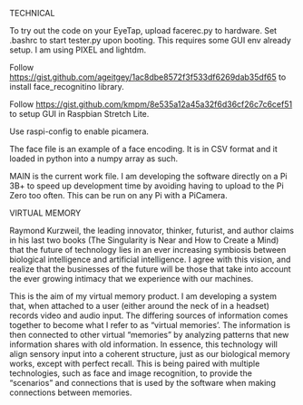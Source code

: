 TECHNICAL

To try out the code on your EyeTap, upload facerec.py to hardware. Set .bashrc to start tester.py upon booting. This requires some GUI env already setup. I am using PIXEL and lightdm.

Follow https://gist.github.com/ageitgey/1ac8dbe8572f3f533df6269dab35df65 to install face_recognitino library.

Follow https://gist.github.com/kmpm/8e535a12a45a32f6d36cf26c7c6cef51 to setup GUI in Raspbian Stretch Lite.

Use raspi-config to enable picamera.

The face file is an example of a face encoding. It is in CSV format and it loaded in python into a numpy array as such.

MAIN is the current work file. I am developing the software directly on a Pi 3B+ to speed up development time by avoiding having to upload to the Pi Zero too often. This can be run on any Pi with a PiCamera.

VIRTUAL MEMORY

Raymond Kurzweil, the leading innovator, thinker, futurist, and author claims in his last two books (The Singularity is Near and How to Create a Mind) that the future of technology lies in an ever increasing symbiosis between biological intelligence and artificial intelligence. I agree with this vision, and realize that the businesses of the future will be those that take into account the ever growing intimacy that we experience with our machines.

This is the aim of my virtual memory product. I am developing a system that, when attached to a user (either around the neck of in a headset) records video and audio input. The differing sources of information comes together to become what I refer to as “virtual memories’. The information is then connected to other virtual “memories” by analyzing patterns that new information shares with old information. In essence, this technology will align sensory input into a coherent structure, just as our biological memory works, except with perfect recall. This is being paired with multiple technologies, such as face and image recognition, to provide the “scenarios” and connections that is used by the software when making connections between memories.



